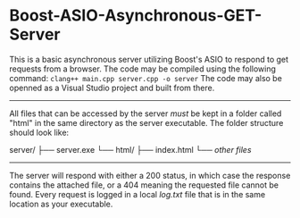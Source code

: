 # Boost-ASIO-Asynchronous-GET-Server

This is a basic asynchronous server utilizing Boost's ASIO to respond to get requests from a browser.
The code may be compiled using the following command:
	`clang++ main.cpp server.cpp -o server`
The code may also be openned as a Visual Studio project and built from there.

---

All files that can be accessed by the server *must* be kept in a folder called "html" in the same directory as the server executable. The folder structure should look like:

server/
├── server.exe
└── html/
    ├── index.html
    └── *other files*
    
---

The server will respond with either a 200 status, in which case the response contains the attached file, or a 404 meaning the requested file cannot be found.
Every request is logged in a local *log.txt* file that is in the same location as your executable. 
